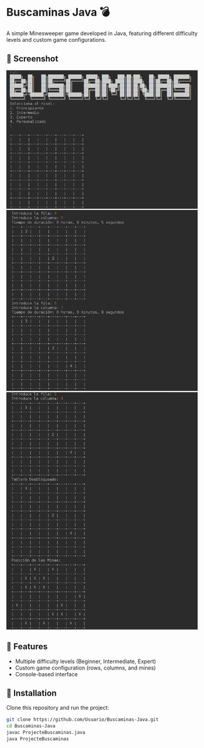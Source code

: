 # Buscaminas Java 💣  
A simple Minesweeper game developed in Java, featuring different difficulty levels and custom game configurations.  

## 📸 Screenshot  
![Buscaminas Java Screenshot](assets/B1.png)  
![Buscaminas Java Screenshot](assets/B2.png)  
![Buscaminas Java Screenshot](assets/B3.png)  


## 🚀 Features  
- Multiple difficulty levels (Beginner, Intermediate, Expert)  
- Custom game configuration (rows, columns, and mines)  
- Console-based interface  

## 📂 Installation  
Clone this repository and run the project:  
```bash
git clone https://github.com/Usuario/Buscaminas-Java.git
cd Buscaminas-Java
javac ProjecteBuscaminas.java
java ProjecteBuscaminas
